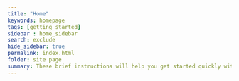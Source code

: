 ```yaml
---
title: "Home"
keywords: homepage
tags: [getting_started]
sidebar : home_sidebar
search: exclude
hide_sidebar: true
permalink: index.html
folder: site page
summary: These brief instructions will help you get started quickly with the theme. The other topics in this help provide additional information and detail about working with other aspects of this theme and Jekyll.
---
```

